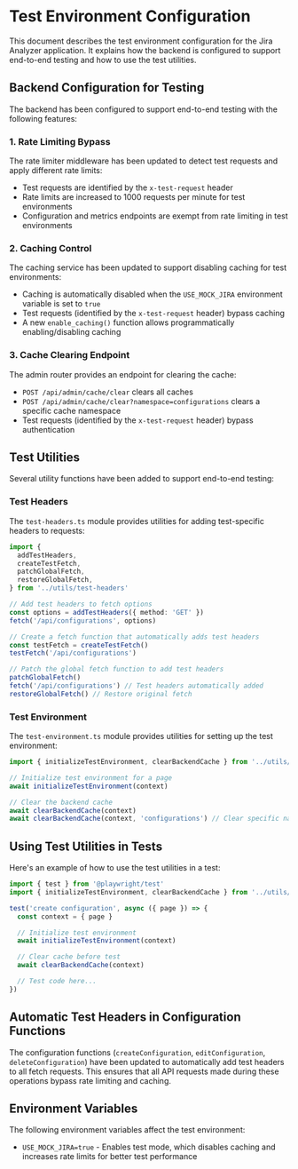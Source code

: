 # Test Environment Configuration

This document describes the test environment configuration for the Jira Analyzer application. It explains how the
backend is configured to support end-to-end testing and how to use the test utilities.

## Backend Configuration for Testing

The backend has been configured to support end-to-end testing with the following features:

### 1. Rate Limiting Bypass

The rate limiter middleware has been updated to detect test requests and apply different rate limits:

- Test requests are identified by the `x-test-request` header
- Rate limits are increased to 1000 requests per minute for test environments
- Configuration and metrics endpoints are exempt from rate limiting in test environments

### 2. Caching Control

The caching service has been updated to support disabling caching for test environments:

- Caching is automatically disabled when the `USE_MOCK_JIRA` environment variable is set to `true`
- Test requests (identified by the `x-test-request` header) bypass caching
- A new `enable_caching()` function allows programmatically enabling/disabling caching

### 3. Cache Clearing Endpoint

The admin router provides an endpoint for clearing the cache:

- `POST /api/admin/cache/clear` clears all caches
- `POST /api/admin/cache/clear?namespace=configurations` clears a specific cache namespace
- Test requests (identified by the `x-test-request` header) bypass authentication

## Test Utilities

Several utility functions have been added to support end-to-end testing:

### Test Headers

The `test-headers.ts` module provides utilities for adding test-specific headers to requests:

```typescript
import {
  addTestHeaders,
  createTestFetch,
  patchGlobalFetch,
  restoreGlobalFetch,
} from '../utils/test-headers'

// Add test headers to fetch options
const options = addTestHeaders({ method: 'GET' })
fetch('/api/configurations', options)

// Create a fetch function that automatically adds test headers
const testFetch = createTestFetch()
testFetch('/api/configurations')

// Patch the global fetch function to add test headers
patchGlobalFetch()
fetch('/api/configurations') // Test headers automatically added
restoreGlobalFetch() // Restore original fetch
```

### Test Environment

The `test-environment.ts` module provides utilities for setting up the test environment:

```typescript
import { initializeTestEnvironment, clearBackendCache } from '../utils/test-environment'

// Initialize test environment for a page
await initializeTestEnvironment(context)

// Clear the backend cache
await clearBackendCache(context)
await clearBackendCache(context, 'configurations') // Clear specific namespace
```

## Using Test Utilities in Tests

Here's an example of how to use the test utilities in a test:

```typescript
import { test } from '@playwright/test'
import { initializeTestEnvironment, clearBackendCache } from '../utils/test-environment'

test('create configuration', async ({ page }) => {
  const context = { page }

  // Initialize test environment
  await initializeTestEnvironment(context)

  // Clear cache before test
  await clearBackendCache(context)

  // Test code here...
})
```

## Automatic Test Headers in Configuration Functions

The configuration functions (`createConfiguration`, `editConfiguration`, `deleteConfiguration`) have been updated to
automatically add test headers to all fetch requests. This ensures that all API requests made during these operations
bypass rate limiting and caching.

## Environment Variables

The following environment variables affect the test environment:

- `USE_MOCK_JIRA=true` - Enables test mode, which disables caching and increases rate limits for better test
  performance
